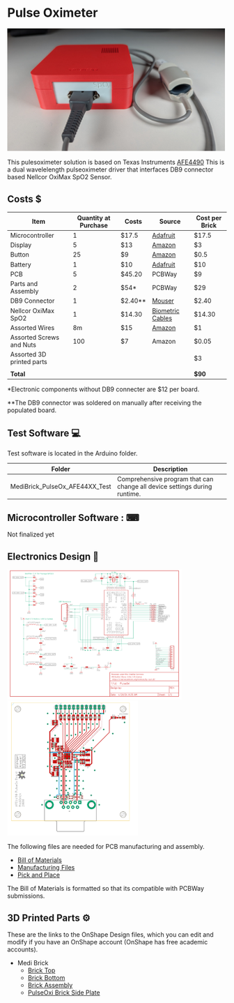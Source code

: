 # Pulse Oximeter 

<a href="../assets/pictures/PulseOx_Front_Closed_with_Plugins.jpg" target="_blank" >
  <img src="../assets/pictures/PulseOx_Front_Closed_with_Plugins.jpg" style="width: 500px;">
</a>

This pulesoximeter solution is based on Texas Instruments [AFE4490](datasheets/afe4490.pdf) This is a dual wavelelength pulseoximeter driver that interfaces DB9 connector based Nellcor OxiMax SpO2 Sensor.

## Costs &#36;

| Item        | Quantity at Purchase | Costs  | Source            | Cost per Brick
|---                          | ---  | ---    | ---               | ---
| Microcontroller             |  1   | $17.5  | [Adafruit](https://www.adafruit.com/product/5477)          | $17.5
| Display                     |  5   | $13    | [Amazon](https://a.co/d/1QH0Ab9)            | $3
| Button                      | 25   | $9     | [Amazon](https://a.co/d/8KAuTwC) | $0.5 
| Battery                     |  1   | $10     | [Adafruit](https://www.adafruit.com/product/258)        | $10
| PCB                         |  5   | $45.20  | PCBWay            | $9
| Parts and Assembly          |  2   | $54*    | PCBWay            | $29
| DB9 Connector               |  1   | $2.40** | [Mouser](https://www.mouser.com/ProductDetail/TE-Connectivity-AMP/2301843-1?qs=rrS6PyfT74crws9wAQVNoA%3D%3D) | $2.40
| Nellcor OxiMax SpO2         |  1   | $14.30    | [Biometric Cables](https://www.biometriccables.in/collections/short-spo2-sensors/products/nellcor-oximax-compatible-short-spo2-sensor-adult) | $14.30
| Assorted Wires              |8m    | $15    | [Amazon](https://a.co/d/58djefc) | $1
| Assorted Screws and Nuts    |100   |  $7    | Amazon            | $0.05
| Assorted 3D printed parts   |      |        |                   | $3
|                             |      |        |                   |
| **Total**                   |      |        |                   | **$90**

*Electronic components without DB9 connecter are $12 per board. 

**The DB9 connector was soldered on manually after receiving the populated board.

## Test Software &#128187;
Test software is located in the Arduino folder.

| Folder | Description | 
|--- |---|
|MediBrick_PulseOx_AFE44XX_Test | Comprehensive program that can change all device settings during runtime. |

## Microcontroller Software : &#9000;
Not finalized yet

## Electronics Design &#128268;

<a href="PulseOxi_schematic.pdf" target="_blank">
  <img src="PulseOxi_schematic.png" style="width: 400px;">
</a>
<a href="PulseOxi_board.pdf" target="_blank">
  <img src="PulseOxi_board.png" style="width: 300px;">
</a>

The following files are needed for PCB manufacturing and assembly.

- [Bill of Materials](PulseOxi_BOM.xlsx)
- [Manufacturing Files](PulseOxi_2024-05-09.zip)
- [Pick and Place](PulseOxi_PnP.xlsx)

The Bill of Materials is formatted so that its compatible with PCBWay submissions.

## 3D Printed Parts &#9881;
These are the links to the OnShape Design files, which you can edit and modify if you have an OnShape account (OnShape has free academic accounts).

- Medi Brick
  - [Brick Top](https://cad.onshape.com/documents/be6b7e5f847d89f3ec5eb9d5/w/761fee9865ca7ef709028476/e/ff897b4f359cec83b782ff14)
  - [Brick Bottom](https://cad.onshape.com/documents/92ad78475e8f0b17ff5e260b/w/88a02abbcb12cdbd4d9de3ad/e/fb79ca58ad2b6a0298e9d1b6)
  - [Brick Assembly](https://cad.onshape.com/documents/11cbfe9c3c739b6e8ecbf3d7/w/989b564ecd7f6d069e643ac0/e/85542f706be8cc7554218e8d)
  - [PulseOxi Brick Side Plate](https://cad.onshape.com/documents/bcb286d5b9de6189ba796e00/w/0a567208a5b563fc8cacc531/e/c605a2f5695bfb70bc8e7631)

